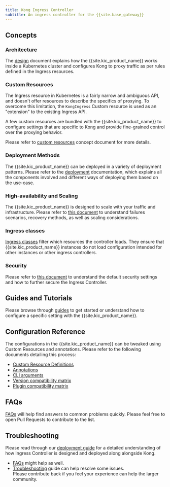 ```yaml
---
title: Kong Ingress Controller
subtitle: An ingress controller for the {{site.base_gateway}}
---
```


## Concepts

### Architecture

The [design][design] document explains how the {{site.kic_product_name}} works
inside a Kubernetes cluster and configures Kong to proxy traffic as per
rules defined in the Ingress resources.

### Custom Resources

The Ingress resource in Kubernetes is a fairly narrow and ambiguous API, and
doesn't offer resources to describe the specifics of proxying.
To overcome this limitation, the `KongIngress` Custom resource is used as an
"extension" to the existing Ingress API.

A few custom resources are bundled with the {{site.kic_product_name}} to
configure settings that are specific to Kong and provide fine-grained control
over the proxying behavior.

Please refer to [custom resources][crd] concept document for more details.

### Deployment Methods

The {{site.kic_product_name}} can be deployed in a variety of deployment patterns.
Please refer to the [deployment](/kong-ingress-controller/{{page.kong_version}}/concepts/deployment/) documentation,
which explains all the components
involved and different ways of deploying them based on the use-case.

### High-availability and Scaling

The {{site.kic_product_name}} is designed to scale with your traffic
and infrastructure.
Please refer to [this document](/kong-ingress-controller/{{page.kong_version}}/concepts/ha-and-scaling/) to understand
failures scenarios, recovery methods, as well as scaling considerations.

### Ingress classes

[Ingress classes](/kong-ingress-controller/{{page.kong_version}}/concepts/ingress-classes) filter which resources the
controller loads. They ensure that {{site.kic_product_name}} instances do not
load configuration intended for other instances or other ingress controllers.

### Security

Please refer to [this document](/kong-ingress-controller/{{page.kong_version}}/concepts/security/) to understand the
default security settings and how to further secure the Ingress Controller.

## Guides and Tutorials

Please browse through [guides][guides] to get started or understand how to configure
a specific setting with the {{site.kic_product_name}}.

## Configuration Reference

The configurations in the {{site.kic_product_name}} can be tweaked using
Custom Resources and annotations.
Please refer to the following documents detailing this process:

- [Custom Resource Definitions](/kong-ingress-controller/{{page.kong_version}}/references/custom-resources/)
- [Annotations](/kong-ingress-controller/{{page.kong_version}}/references/annotations/)
- [CLI arguments](/kong-ingress-controller/{{page.kong_version}}/references/cli-arguments/)
- [Version compatibility matrix](/kong-ingress-controller/{{page.kong_version}}/references/version-compatibility/)
- [Plugin compatibility matrix](/kong-ingress-controller/{{page.kong_version}}/references/plugin-compatibility/)

## FAQs

[FAQs][faqs] will help find answers to common problems quickly.
Please feel free to open Pull Requests to contribute to the list.

## Troubleshooting

Please read through our [deployment guide][deployment] for a detailed
understanding of how Ingress Controller is designed and deployed
along alongside Kong.

- [FAQs][faqs] might help as well.
- [Troubleshooting][troubleshooting] guide can help
  resolve some issues.  
  Please contribute back if you feel your experience can help
  the larger community.

[annotations]: /kong-ingress-controller/{{page.kong_version}}/references/annotations
[crd]: /kong-ingress-controller/{{page.kong_version}}/concepts/custom-resources
[deployment]: /kong-ingress-controller/{{page.kong_version}}/deployment/overview
[design]: /kong-ingress-controller/{{page.kong_version}}/concepts/design
[faqs]: /kong-ingress-controller/{{page.kong_version}}/faq
[troubleshooting]: /kong-ingress-controller/{{page.kong_version}}/troubleshooting
[guides]: /kong-ingress-controller/{{page.kong_version}}/guides/overview
